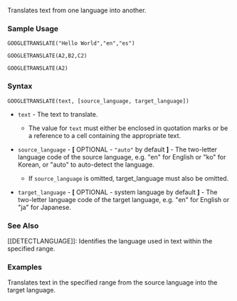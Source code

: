 Translates text from one language into another.

### Sample Usage

`GOOGLETRANSLATE("Hello World","en","es")`

`GOOGLETRANSLATE(A2,B2,C2)`

`GOOGLETRANSLATE(A2)`

### Syntax

`GOOGLETRANSLATE(text, [source_language, target_language])`

* `text` - The text to translate.

  + The value for `text` must either be enclosed in quotation marks or be a reference to a cell containing the appropriate text.
* `source_language` - **[** OPTIONAL - `"auto"` by default **]** - The two-letter language code of the source language, e.g. "en" for English or "ko" for Korean, or "auto" to auto-detect the language.

  + If `source_language` is omitted, target\_language must also be omitted.
* `target_language` - **[** OPTIONAL - system language by default **]** - The two-letter language code of the target language, e.g. "en" for English or "ja" for Japanese.

### See Also

[[DETECTLANGUAGE]]: Identifies the language used in text within the specified range.

### Examples

Translates text in the specified range from the source language into the target language.